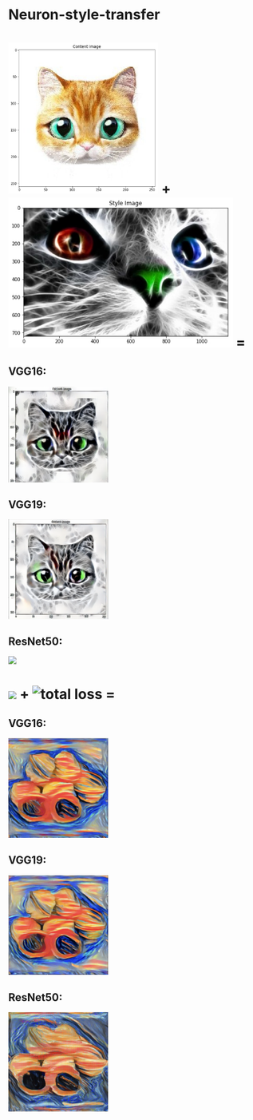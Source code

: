 # Neuron-style-transfer

<img src="style and content images/content1.jpg" width="300"/>  +  <img src="style and content images/style1.jpg" alt="total loss" height="300"/> =
<br/>
=
## VGG16:<br/> ##
<img src="output images/VGG16_1.png"  width="200"/>
<br/>

## VGG19:<br/>
<img src="output images/VGG19_1.png"  width="200"/>
<br/>

## ResNet50:<br/>
<img src="output images/ResNet50_1.png"  width="200"/>
<br/>

<img src="style and content images/content2.jpg" width="300"/>  +  <img src="style and content images/style2.jpg" alt="total loss" height="300"/> =
<br/>
=
## VGG16:<br/> ##
<img src="output images/VGG16_2.png"  width="200"/>
<br/>

## VGG19:<br/>
<img src="output images/VGG19_2.png"  width="200"/>
<br/>

## ResNet50:<br/>
<img src="output images/ResNet50_2.png"  width="200"/>
<br/>


